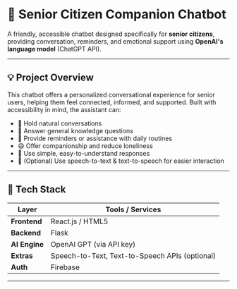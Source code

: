 # 🤖 Senior Citizen Companion Chatbot

A friendly, accessible chatbot designed specifically for **senior citizens**, providing conversation, reminders, and emotional support using **OpenAI's language model** (ChatGPT API).

---

## 💡 Project Overview

This chatbot offers a personalized conversational experience for senior users, helping them feel connected, informed, and supported. Built with accessibility in mind, the assistant can:

- 👋 Hold natural conversations
- 🧠 Answer general knowledge questions
- 💬 Provide reminders or assistance with daily routines
- 😄 Offer companionship and reduce loneliness
- 🧓 Use simple, easy-to-understand responses
- 🎤 (Optional) Use speech-to-text & text-to-speech for easier interaction

---

## 🔌 Tech Stack

| Layer         | Tools / Services                                 |
|---------------|--------------------------------------------------|
| **Frontend**  | React.js / HTML5       |
| **Backend**   | Flask        |
| **AI Engine** | OpenAI GPT (via API key)                         |
| **Extras**    | Speech-to-Text, Text-to-Speech APIs (optional)   |
| **Auth**      | Firebase     |

---



